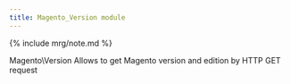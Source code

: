 ```yaml
---
title: Magento_Version module
---
```


{% include mrg/note.md %}

Magento\Version Allows to get Magento version and edition by HTTP GET request
